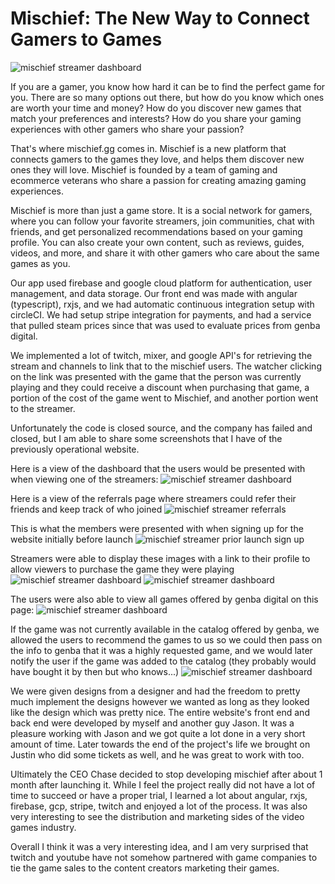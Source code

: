 # Mischief: The New Way to Connect Gamers to Games

![mischief streamer dashboard](/images/posts/mischief-logo.png)

If you are a gamer, you know how hard it can be to find the perfect game for you. There are so many options out there, but how do you know which ones are worth your time and money? How do you discover new games that match your preferences and interests? How do you share your gaming experiences with other gamers who share your passion?

That's where mischief.gg comes in. Mischief is a new platform that connects gamers to the games they love, and helps them discover new ones they will love. Mischief is founded by a team of gaming and ecommerce veterans who share a passion for creating amazing gaming experiences.

Mischief is more than just a game store. It is a social network for gamers, where you can follow your favorite streamers, join communities, chat with friends, and get personalized recommendations based on your gaming profile. You can also create your own content, such as reviews, guides, videos, and more, and share it with other gamers who care about the same games as you.

Our app used firebase and google cloud platform for authentication, user management, and data storage. Our front end was made with angular (typescript), rxjs, and we had automatic continuous integration setup with circleCI. We had setup stripe integration for payments, and had a service that pulled steam prices since that was used to evaluate prices from genba digital.

We implemented a lot of twitch, mixer, and google API's for retrieving the stream and channels to link that to the mischief users. The watcher clicking on the link was presented with the game that the person was currently playing and they could receive a discount when purchasing that game, a portion of the cost of the game went to Mischief, and another portion went to the streamer.

Unfortunately the code is closed source, and the company has failed and closed, but I am able to share some screenshots that I have of the previously operational website.

Here is a view of the dashboard that the users would be presented with when viewing one of the streamers:
![mischief streamer dashboard](/images/posts/mischief_streamer.png)

Here is a view of the referrals page where streamers could refer their friends and keep track of who joined
![mischief streamer referrals](/images/posts/mischief_referrals.png)

This is what the members were presented with when signing up for the website initially before launch
![mischief streamer prior launch sign up](/images/posts/mischief_prior_launch_signup.jfif)

Streamers were able to display these images with a link to their profile to allow viewers to purchase the game they were playing
![mischief streamer dashboard](/images/posts/Mischief_Badge.png)
![mischief streamer dashboard](/images/posts/mischief-founder-card.png)

The users were also able to view all games offered by genba digital on this page:
![mischief streamer dashboard](/images/posts/mischief-game-catalog.png)

If the game was not currently available in the catalog offered by genba, we allowed the users to recommend the games to us so we could then pass on the info to genba that it was a highly requested game, and we would later notify the user if the game was added to the catalog (they probably would have bought it by then but who knows...)
![mischief streamer dashboard](/images/posts/mischief-recommendation.png)

We were given designs from a designer and had the freedom to pretty much implement the designs however we wanted as long as they looked like the design which was pretty nice. The entire website's front end and back end were developed by myself and another guy Jason. It was a pleasure working with Jason and we got quite a lot done in a very short amount of time. Later towards the end of the project's life we brought on Justin who did some tickets as well, and he was great to work with too.

Ultimately the CEO Chase decided to stop developing mischief after about 1 month after launching it. While I feel the project really did not have a lot of time to succeed or have a proper trial, I learned a lot about angular, rxjs, firebase, gcp, stripe, twitch and enjoyed a lot of the process. It was also very interesting to see the distribution and marketing sides of the video games industry.

Overall I think it was a very interesting idea, and I am very surprised that twitch and youtube have not somehow partnered with game companies to tie the game sales to the content creators marketing their games.
